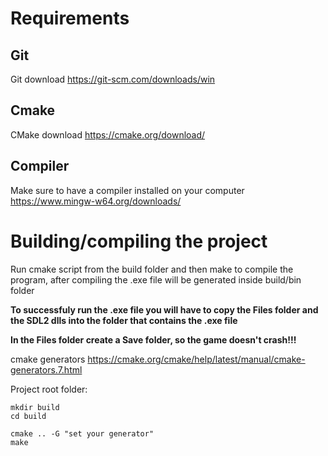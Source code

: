 # Requirements
## Git
Git download https://git-scm.com/downloads/win

## Cmake
CMake download https://cmake.org/download/

## Compiler
Make sure to have a compiler installed on your computer https://www.mingw-w64.org/downloads/

# Building/compiling the project
Run cmake script from the build folder and then make to compile the program, after compiling the .exe file will be generated inside build/bin folder

**To successfuly run the .exe file you will have to copy the Files folder and the SDL2 dlls into the folder that contains the .exe file**

**In the Files folder create a Save folder, so the game doesn't crash!!!**


cmake generators https://cmake.org/cmake/help/latest/manual/cmake-generators.7.html

Project root folder:
```
mkdir build
cd build

cmake .. -G "set your generator"
make
```

